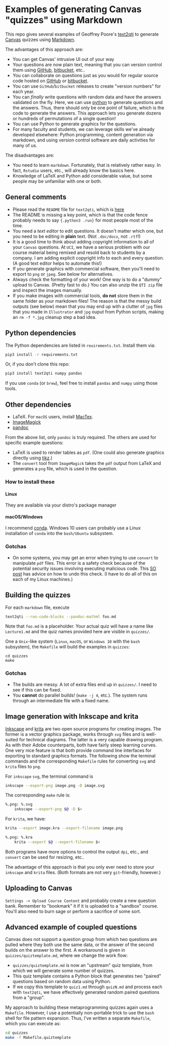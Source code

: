 # Examples of generating Canvas "quizzes" using Markdown

This repo gives several examples of Geoffrey Poore's [text2qti](https://github.com/gpoore/text2qti) to generate [Canvas](https://www.instructure.com/canvas/) quizzes using [Markdown](https://en.wikipedia.org/wiki/Markdown).

The advantages of this approach are:

* You can get Canvas' intrusive UI out of your way
* Your questions are now plain text, meaning that you can version control them
  using [GitHub](https://github.com), [bitbucket](https://bitbucket.org), etc..
* You can collaborate on questions just as you would for regular source code
  hosted on [GitHub](https://github.com) or [bitbucket](https://bitbucket.org).
* You can use `GitHub`/`bitbucket` releases to create "version numbers"
  for each year.
* You can *finally* write questions with random data and have the
  answers validated on the fly.  Here, we
  can use [python](https://python.org) to generate questions and
  the answers.  Thus, there should only be one point of failure,
  which is the code to generate the answers.
  This approach lets you generate dozens or hundreds of permutations
  of a single question!
* You can use Python to generate graphics for the questions.
* For many faculty and students, we can leverage skills we've already developed
  elsewhere: Python programming, content generation via markdown, and using version
  control software are daily activities for many of us.

The disadvantages are:

* You need to learn `markdown`.  Fortunately, that is relatively rather easy.
  In fact, `Rstudio` users, etc., will already know the basics here.
* Knowledge of LaTeX and Python add considerable value, but some people may be unfamiliar
  with one or both.

## General comments

* Please read the `README` file for `text2qti`, which is [here](https://github.com/gpoore/text2qti) 
* The README is missing a key point, which is that the  code
  fence probably needs to say `{.python3 .run}` for most people
  most of the time.
* You need a *text editor* to edit questions.  It doesn't matter which one,
  but you need to be editing in **plain** text. (Not `.doc/docx`, not `.rtf`!)
* It is a good time to think about adding copyright information to all
  of your `Canvas` questions.  At `UCI`, we have a serious problem with
  our course material being remixed and resold back to students by
  a company.  I am adding explicit copyright info to each and every
  question. (A good text editor helps to automate this!)
* If you generate graphics with commercial software, then you'll need
  to export to `png` or `jpeg`.  See below for alternatives.
* Always check the formatting of your work!  One way is to do 
  a "dummy" upload to Canvas. (Pretty fast to do.)  You
  can also unzip the `QTI zip` file and inspect the images
  manually.
* If you make images with commercial tools, **do not**
  store them in the same folder as your markdown files!
  The reason is that the messy build outputs (see below)
  mean that you may end up with a clutter of `jpg`
  files that you made in `Illustrator` and `jpg`
  ouput from Python scripts, making an `rm -f *.jpg`
  cleanup step a bad idea.

## Python dependencies

The Python dependencies are listed in `reuirements.txt`.  Install them via:

```sh
pip3 install -r requirements.txt
```

Or, if you don't clone this repo:

```sh
pip3 install text2qti numpy pandas
```

If you use `conda` (or `brew`), feel free to install `pandas` and `numpy`
using those tools.

## Other dependencies

* LaTeX.  For `macOS` users, install [MacTex](https://tug.org/mactex/).
* [ImageMagick](https://imagemagick.org/index.php)
* [pandoc](https://pandoc.org)

From the above list, only `pandoc` is truly required.  The others are used for
specific example questions:

* LaTeX is used to render tables as `pdf`. (One could also generate graphics
  directly using [tikz](https://texample.net/tikz/).)
* The `convert` tool from `ImageMagick` takes the `pdf` output from LaTeX
  and generates a `png` file, which is used in the question.
  
### How to install these

#### Linux

They are available via your distro's package manager

#### macOS/Windows

I recommend [conda](https://docs.conda.io/en/latest/).  Windows 10 users
can probably use a Linux installation of `conda` into the
`bash/Ubuntu` subsystem.

### Gotchas

* On some systems, you may get an error when trying to use `convert`
  to manipulate `pdf` files.  This error is a safety check because
  of the potential security issues involving executing malicious code.
  This [SO post](https://stackoverflow.com/questions/52998331/imagemagick-security-policy-pdf-blocking-conversion) has advice on how to undo this check.
  (I have to do all of this on each of my Linux machines.)

## Building the quizzes

For each `markdown` file, execute

```sh
text2qti --run-code-blocks --pandoc-mathml foo.md
```

Note that `foo.md` is a placeholder.  Your actual quiz will have a name
like `Lecture1.md` and the quiz names provided here are visible in `quizzes/`.

One a `Unix`-like system (`Linux`, `macOS`, or `Windows 10` with the `bash`
subsystem), the `Makefile` will build the examples in `quizzes`:

```
cd quizzes
make
```

### Gotchas

* The builds are messy.  A lot of extra files end up in `quizzes/`.  I need
  to see if this can be fixed.
* You **cannot** do parallel builds! (`make -j 4`, etc.).  The system
  runs through an intermediate file with a fixed name.

## Image generation with Inkscape and krita

[Inkscape](https://inkscape.org) and [krita](https://krita.org) are two
open source programs for creating images.  The former is a vector
graphics package, works through `svg`
files and is well-suited for technical diagrams.  The latter is a very
capable drawing program.  As with their Adobe counterparts, both have
fairly steep learning curves.  One very nice feature is that both 
provide command line interfaces for exporting to standard graphics
formats.  The following show the terminal commands and the corresponding
`Makefile` rules for converting `svg` and `krita` files to `png`.

For `inkscape` `svg`, the terminal command is

```sh
inkscape --export-png image.png -D image.svg
```

The corresponding `make` rule is:

```sh
%.png: %.svg
    inkscape --export-png $@ -D $<
```

For `krita`, we have:

```sh
krita --export image.kra --export-filename image.png
```

```sh
%.png: %.kra
    krita --export $@ --export-filename $<
```

Both programs have more options to control the output `dpi`, etc.,
and `convert` can be used for resizing, etc..

The advantage of this approach is that you only ever need to store your
`inkscape` and `krita` files. (Both formats are not very `git`-friendly, however.)

## Uploading to Canvas

`Settings -> Upload Course Content` and probably create a new question bank.
Remember to "bookmark" it if it is uploaded to a "sandbox" course.
You'll also need to burn sage or perform a sacrifice of some sort.

## Advanced example of coupled questions

Canvas does not support a question group from which two questions are pulled
where they both use the same data, or the answer of the second builds on the
answer to the first.  A workaround is given in `quizzes/quiztemplate.md`,
where we change the work flow:

* `quizzes/quiztemplate.md` is now an "upstream" quiz template, from
  which we will generate some number of quizzes.
* This quiz template contains a Python block that generates two 
  "paired" questions based on random data using Python.
* If we copy this template to `quiz1.md` through `quizN.md` and
  process each with `text2qti`, we have effectively generated
  random paired questions from a "group".

My approach to building these metaprogramming quizzes again uses a `Makefile`. However,
I use a potentially non-portable trick to use the `bash` shell for file pattern expansion.
Thus, I've written a separate `Makefile`, which you can execute as:

```sh
cd quizzes
make -f Makefile.quiztemplate
```
